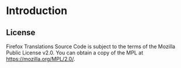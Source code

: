 # Introduction

## License

Firefox Translations Source Code is subject to the terms of the Mozilla Public License v2.0.
You can obtain a copy of the MPL at <https://mozilla.org/MPL/2.0/>.
